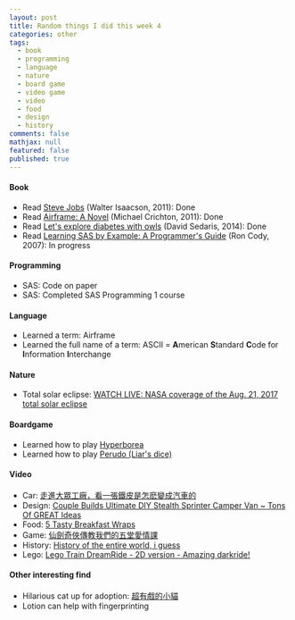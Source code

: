 ```yaml
---
layout: post
title: Random things I did this week 4
categories: other
tags: 
  - book
  - programming
  - language
  - nature
  - board game
  - video game
  - video
  - food
  - design
  - history
comments: false
mathjax: null
featured: false
published: true
---
```


#### Book 
* Read [Steve Jobs](https://www.amazon.com/Steve-Jobs-Walter-Isaacson/dp/1501127624/) (Walter Isaacson, 2011): Done
* Read [Airframe: A Novel](https://www.amazon.com/Airframe-Novel-Michael-Crichton/dp/0345526775) (Michael Crichton, 2011): Done
* Read [Let's explore diabetes with owls](https://www.amazon.com/Lets-Explore-Diabetes-David-Sedaris/dp/0316154709) (David Sedaris, 2014): Done
* Read [Learning SAS by Example: A Programmer's Guide](https://www.amazon.com/Learning-SAS-Example-Programmers-Guide/dp/1599941651) (Ron Cody, 2007): In progress

#### Programming
* SAS: Code on paper
* SAS: Completed SAS Programming 1 course

#### Language 
* Learned a term: Airframe 
* Learned the full name of a term: ASCII = **A**merican **S**tandard **C**ode for **I**nformation **I**nterchange

#### Nature
* Total solar eclipse: [WATCH LIVE: NASA coverage of the Aug. 21, 2017 total solar eclipse](https://youtu.be/ArwVHSydxIw)

#### Boardgame
* Learned how to play [Hyperborea](https://boardgamegeek.com/boardgame/119788/hyperborea)
* Learned how to play [Perudo (Liar's dice)](https://boardgamegeek.com/boardgame/45/liars-dice)

#### Video 
* Car: [走進大眾工廠，看一張鐵皮是怎麽變成汽車的](https://youtu.be/aiKKOCNWPuo)
* Design: [Couple Builds Ultimate DIY Stealth Sprinter Camper Van ~ Tons Of GREAT Ideas](https://youtu.be/ooOoDx2NxkU)
* Food: [5 Tasty Breakfast Wraps](https://youtu.be/jwVTHXVQTgU)
* Game: [仙劍奇俠傳教我們的五堂愛情課](https://youtu.be/pgVgnKPYYdI)
* History: [History of the entire world, i guess](https://youtu.be/xuCn8ux2gbs)
* Lego: [Lego Train DreamRide - 2D version - Amazing darkride!](https://youtu.be/LEzwvIwW5Bo)

#### Other interesting find 
* Hilarious cat up for adoption: [超有戲的小貓](https://www.ptt.cc/bbs/StupidClown/M.1503298928.A.286.html)
* Lotion can help with fingerprinting
